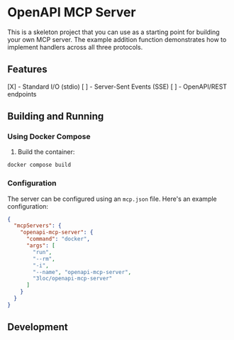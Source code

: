 # OpenAPI MCP Server

This is a skeleton project that you can use as a starting point for building your own MCP server. The example addition function demonstrates how to implement handlers across all three protocols.

## Features
[X] - Standard I/O (stdio)
[ ] - Server-Sent Events (SSE)
[ ] - OpenAPI/REST endpoints

## Building and Running

### Using Docker Compose

1. Build the container:
```bash
docker compose build
```

### Configuration

The server can be configured using an `mcp.json` file. Here's an example configuration:

```json
{
  "mcpServers": {
    "openapi-mcp-server": {
      "command": "docker",
      "args": [
        "run",
        "--rm", 
        "-i",
        "--name", "openapi-mcp-server",
        "3loc/openapi-mcp-server"
      ]
    }
  }
}
```


## Development

